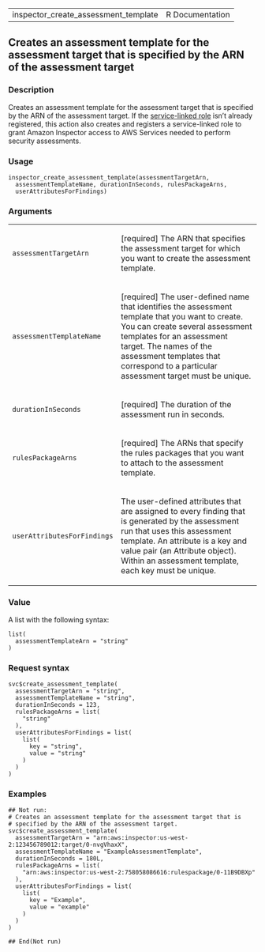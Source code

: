 <table style="width: 100%;">
<tbody>
<tr class="odd">
<td>inspector_create_assessment_template</td>
<td style="text-align: right;">R Documentation</td>
</tr>
</tbody>
</table>

## Creates an assessment template for the assessment target that is specified by the ARN of the assessment target

### Description

Creates an assessment template for the assessment target that is
specified by the ARN of the assessment target. If the [service-linked
role](https://docs.aws.amazon.com/inspector/v1/userguide/inspector_slr.html)
isn’t already registered, this action also creates and registers a
service-linked role to grant Amazon Inspector access to AWS Services
needed to perform security assessments.

### Usage

    inspector_create_assessment_template(assessmentTargetArn,
      assessmentTemplateName, durationInSeconds, rulesPackageArns,
      userAttributesForFindings)

### Arguments

<table>
<colgroup>
<col style="width: 35%" />
<col style="width: 65%" />
</colgroup>
<tbody>
<tr class="odd">
<td><code
id="inspector_create_assessment_template_:_assessmentTargetArn">assessmentTargetArn</code></td>
<td><p>[required] The ARN that specifies the assessment target for which
you want to create the assessment template.</p></td>
</tr>
<tr class="even">
<td><code
id="inspector_create_assessment_template_:_assessmentTemplateName">assessmentTemplateName</code></td>
<td><p>[required] The user-defined name that identifies the assessment
template that you want to create. You can create several assessment
templates for an assessment target. The names of the assessment
templates that correspond to a particular assessment target must be
unique.</p></td>
</tr>
<tr class="odd">
<td><code
id="inspector_create_assessment_template_:_durationInSeconds">durationInSeconds</code></td>
<td><p>[required] The duration of the assessment run in
seconds.</p></td>
</tr>
<tr class="even">
<td><code
id="inspector_create_assessment_template_:_rulesPackageArns">rulesPackageArns</code></td>
<td><p>[required] The ARNs that specify the rules packages that you want
to attach to the assessment template.</p></td>
</tr>
<tr class="odd">
<td><code
id="inspector_create_assessment_template_:_userAttributesForFindings">userAttributesForFindings</code></td>
<td><p>The user-defined attributes that are assigned to every finding
that is generated by the assessment run that uses this assessment
template. An attribute is a key and value pair (an Attribute object).
Within an assessment template, each key must be unique.</p></td>
</tr>
</tbody>
</table>

### Value

A list with the following syntax:

    list(
      assessmentTemplateArn = "string"
    )

### Request syntax

    svc$create_assessment_template(
      assessmentTargetArn = "string",
      assessmentTemplateName = "string",
      durationInSeconds = 123,
      rulesPackageArns = list(
        "string"
      ),
      userAttributesForFindings = list(
        list(
          key = "string",
          value = "string"
        )
      )
    )

### Examples

    ## Not run: 
    # Creates an assessment template for the assessment target that is
    # specified by the ARN of the assessment target.
    svc$create_assessment_template(
      assessmentTargetArn = "arn:aws:inspector:us-west-2:123456789012:target/0-nvgVhaxX",
      assessmentTemplateName = "ExampleAssessmentTemplate",
      durationInSeconds = 180L,
      rulesPackageArns = list(
        "arn:aws:inspector:us-west-2:758058086616:rulespackage/0-11B9DBXp"
      ),
      userAttributesForFindings = list(
        list(
          key = "Example",
          value = "example"
        )
      )
    )

    ## End(Not run)
